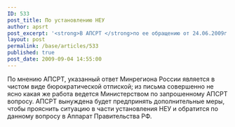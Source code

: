```yaml
---
ID: 533
post_title: По установлению НЕУ
author: apsrt
post_excerpt: '<strong>В АПСРТ </strong>по ее обращению от 24.06.2009г. поступил <strong>ответ из Минрегиона России </strong>(<a href="http://www.apsrt.ru/docs/MinRR.doc"> письмо от 19.08.2009 г. № 26948-ИП/08<span style="text-decoration:underline;"></span></a>) по вопросу установления естественной убыли  при хранении и транспортировке строительных грузов.'
layout: post
permalink: /base/articles/533
published: true
post_date: 2009-09-04 14:55:00
---
```

По мнению АПСРТ, указанный ответ Минрегиона России является  в чистом виде бюрократической  отпиской; из письма совершенно не ясно  какая же работа ведется Министерством по запрошенному АПСРТ вопросу. АПСРТ вынуждена будет предпринять дополнительные меры, чтобы  прояснить  ситуацию  в части  установления НЕУ и обратится по данному вопросу в Аппарат Правительства РФ.